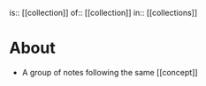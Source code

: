 ---
---
is:: [[collection]]
of:: [[collection]]
in:: [[collections]]

# About
- A group of notes following the same [[concept]]
